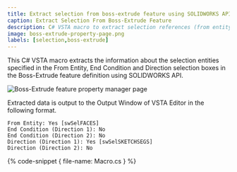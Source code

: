 ```yaml
---
title: Extract selection from boss-extrude feature using SOLIDWORKS API
caption: Extract Selection From Boss-Extrude Feature
description: C# VSTA macro to extract selection references (from entity, end condition and direction references) from the selected boss-extrude feature using SOLIDWORKS API
image: boss-extrude-property-page.png
labels: [selection,boss-extrude]
---
```

This C# VSTA macro extracts the information about the selection entities specified in the From Entity, End Condition and Direction selection boxes in the Boss-Extrude feature definition using SOLIDWORKS API.

![Boss-Extrude feature property manager page](boss-extrude-property-page.png)

Extracted data is output to the Output Window of VSTA Editor in the following format.

~~~
From Entity: Yes [swSelFACES]
End Condition (Direction 1): No
End Condition (Direction 2): No
Direction (Direction 1): Yes [swSelSKETCHSEGS]
Direction (Direction 2): No
~~~

{% code-snippet { file-name: Macro.cs } %}
